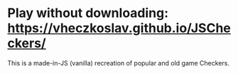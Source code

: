 # Play without downloading: https://vheczkoslav.github.io/JSCheckers/
This is a made-in-JS (vanilla) recreation of popular and old game Checkers.